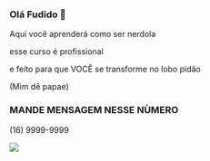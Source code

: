### Olá Fudido 👋

Aqui você aprenderá como ser nerdola

esse curso é profissional

e feito para que VOCÊ se transforme no lobo pidão

(Mim dê papae)

### MANDE MENSAGEM NESSE NÙMERO
(16) 9999-9999

![](link)
